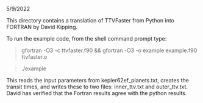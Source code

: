 
5/9/2022

This directory contains a translation of TTVFaster from Python
into FORTRAN by David Kipping.

To run the example code, from the shell command prompt type:

> gfortran -O3 -c ttvfaster.f90 && gfortran -O3 -o example example.f90 ttvfaster.o

> ./example

This reads the input parameters from kepler62ef_planets.txt, creates
the transit times, and writes these to two files: inner_ttv.txt and
outer_ttv.txt.  David has verified that the Fortran results agree with the python results.
